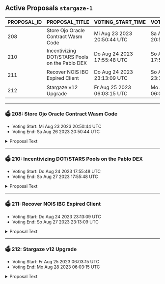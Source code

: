 ## Active Proposals `stargaze-1`

| PROPOSAL_ID | PROPOSAL_TITLE | VOTING_START_TIME | VOTING_END_TIME | VOTE |
|-------------|----------------|-------------------|-----------------|------|
| 208 | Store Ojo Oracle Contract Wasm Code | Mi Aug 23 2023 20:50:44 UTC | Sa Aug 26 2023 20:50:44 UTC | ✅ YES |
| 210 | Incentivizing DOT/STARS Pools on the Pablo DEX | Do Aug 24 2023 17:55:48 UTC | So Aug 27 2023 17:55:48 UTC | 🤷‍♂️ ABSTAIN |
| 211 | Recover NOIS IBC Expired Client | Do Aug 24 2023 23:13:09 UTC | So Aug 27 2023 23:13:09 UTC | ⏳ not yet voted |
| 212 | Stargaze v12 Upgrade | Fr Aug 25 2023 06:03:15 UTC | Mo Aug 28 2023 06:03:15 UTC | ✅ YES |

---

### 🗳 208: Store Ojo Oracle Contract Wasm Code
- Voting Start: Mi Aug 23 2023 20:50:44 UTC
- Voting End: Sa Aug 26 2023 20:50:44 UTC

<details>
<summary>Proposal Text</summary>

## Store Ojo Oracle Contract Wasm Code

This proposal intends to upload the Ojo Oracle Contract for use by Stargaze. The Stargaze team has agreed to begin using Ojo's STARS price feed as a way for users to set NFT prices in USD instead of in STARS. From the users' perspective, this is mainly a UX improvement. Ojo has already been deployed to Juno, Secret Network, Comdex, Archway, and Umee.

Ojo uses a push-model price oracle contract which broadcasts regular price updates. We plan on being the premiere oracle of the Cosmos; 60+ assets will be added to these feeds over the course of time, many of which are cosmos-native assets such as liquid staking tokens, stablecoins, and LP tokens. This also includes our Smart Oracle offering, which provides contextual data about these price feeds for DeFi to make safer decisions on how to mitigate risk.

## Yes
Vote YES on this proposal to support an Ojo Oracle Contract being deployed to Stargaze.

## No
Vote NO on this proposal to oppose an Ojo Oracle Contract being deployed to Stargaze.

### References
- [Ojo Network docs](https://docs.ojo.network/integrate)
- [Ojo GitHub](https://github.com/ojo-network)
- [Ojo Whitepaper](https://github.com/ojo-network/ojo/blob/main/whitepaper.pdf)
- [Integration Docs](https://docs.ojo.network)

### Compile Instructions

```sh
docker run --rm -v $(pwd):/code \
 --mount type=volume,source=$(basename $(pwd))_cache,target=/code/target \
 --mount type=volume,source=registry_cache,target=/usr/local/cargo/registry \
 cosmwasm/workspace-optimizer:0.12.7
```

### This results in the following SHA256 checksum:

```
560673bbd71f1bf10326048292313e9c9c0e29cc4f45b2377a4faee1f72c5107 std_reference.wasm
```

### Verify On-chain Contract

```sh
starsd q gov proposal $id --output json \
| jq -r '.content.wasm_byte_code' \
| base64 -d \
| gzip -dc \
| sha256sum
```

### Verify Local Contract

```
sha256sum artifacts/std_reference.wasm
```
</details>

---

### 🗳 210: Incentivizing DOT/STARS Pools on the Pablo DEX
- Voting Start: Do Aug 24 2023 17:55:48 UTC
- Voting End: So Aug 27 2023 17:55:48 UTC

<details>
<summary>Proposal Text</summary>

PROPOSALnThe Composable Finance team proposes to allocate 2,000,000 STARS for a DOT/STARS pool on the Pablo Decentralized Exchange (DEX), to be paid for by the Stargaze community pool. These stars will be allocated over 180 days. The DOT/STARS pool is the first time STARS will be available to native DotSama users, thus the goal of this proposal is to attract additional liquidity to the pool.nThis proposal, if passed, would distribute the requested amount of STARS to the multi-sig account listed below, which will move the funds over to Picasso via its Centauri bridge. These incentives will go live on within a week of receipt.nBACKGROUNDnPolkadot (DOT):nPolkadot (DOT), the native token of the Polkadot Network. DOT’s use cases have been previously restricted to DotSama, with its key functions in Polkadot being securing the relay chain and leasing of parachains. However, Composable’s Centauri bridge now allows for the creation of new use cases for DOT in the interchain. This will likely also attract new users (from DotSama) to Cosmos and vice versa.nDOT currently holds a market cap of $6,201,293,681, ranking 13th overall amongst networks and holds an average trading volume of $98,502,212 at the time of writing (as per CoinMarketCap). Polkadot has 1.4 million twitter followers, and 81.2 thousand reddit followers. The total value locked across all DotSama parachains is over $125 million.nDOT is available on 96 exchanges (as per Coincodex), encompassing most of the major exchanges in the industry, such as Binance, KuCoin, OKX, Huobi Global, and Kraken. Notably, thanks to Composable’s Centauri bridge, DOT can now be exchanged for Cosmos-native assets on both Osmosis and Composable’s Pablo DEX. Thus, DOT is a highly available and popular asset, making it an optimal candidate to put in a liquidity pool with STARS.nCentauri:nThanks to Composable Finance’s new Centauri bridge, Cosmos and Polkadot/Kusama are trustlessly connected for the first time. That means that assets can now flow back and forth between these two major ecosystems, opening new opportunities for users to participate and utilize idle assets.nCentauri is the first trustless connection between DotSama and the Interchain. This is facilitated by both Composable’s Kusama parachain, Picasso, and the Inter-Blockchain Communication (IBC) Protocol. Resultantly, all 46+ IBC-enabled chains can interoperate with ~80 DotSama parachains, with each ecosystem’s native assets now being able to flow to the other.nThe Pablo DEX:nThe Pablo Decentralized Exchange (DEX) is the first trustless and non-custodial cross-ecosystem DEX unifying liquidity across the major ecosystems. Pablo exists on Composable’s Picasso parachain, and leverages the Centauri bridge. Thus, Pablo offers a number of liquidity pools between Cosmos-native and DotSama-native assets.nPablo’s DOT/STARS PoolnThe DOT/STARS pool on Pablo will enable users to take advantage of newly introduced opportunities to transact between Cosmos and DotSama. This will help facilitate the flow of liquidity and volume between DotSama projects and Cosmos Projects such as Stargaze. Specifically, DOT owners can come to the DOT/STARS pool on Pablo to swap for STARS, which can then be leveraged for use on Stargaze and beyond (and vice versa).nIncentivizing this pool aims to attract liquidity in order to onboard new holders and users of STARS from the DotSama ecosystem.nMultisignFunds will be received and moved from the Cosmos side using a 2-of-3 multisig handled by:nNotional DAO (Development Shop + Validator)nAlkedata (Validator)nDon Cryptonium (Community Member)nat multisig address stars1yfujl2wd6skqudwamk2z3e2f0q96k9urcgfpt8nVotingnBy voting Yes you agree to allocate 2,000,000 STARS to incentivize STARS/DOT LP on Pablo DEX.nBy voting No you reject allocating 2,000,000 STARS to incentivize STARS/DOT LP on Pablo DEX.n
</details>

---

### 🗳 211: Recover NOIS IBC Expired Client
- Voting Start: Do Aug 24 2023 23:13:09 UTC
- Voting End: So Aug 27 2023 23:13:09 UTC

<details>
<summary>Proposal Text</summary>

This proposal aims to recover the expired client 07-tendermint-237 belonging to the Nois connection and update it to client 07-tendermint-285. 

 For more information, read the discussion in Commonwealth: https://commonwealth.im/stargaze/discussion/12856-recover-expired-client-from-nois-network
</details>

---

### 🗳 212: Stargaze v12 Upgrade
- Voting Start: Fr Aug 25 2023 06:03:15 UTC
- Voting End: Mo Aug 28 2023 06:03:15 UTC

<details>
<summary>Proposal Text</summary>

# Stargaze v12 Upgrade

This upgrade adds a new module, updates to CosmWasm, and bugfixes.

- packet-forward-middleware
- wasmd v0.33 with 1_2 and 1_3 capabilities


## Details of upgrade time
This proposal suggests block #9796507 for the upgrade, which is estimated to be at Wednesday 30th August 15:00 UTC, using avg block time of 5.87 secs https://www.mintscan.io/stargaze/blocks/9796507
When the network reaches the halt height, the state machine of the blockchain will be halted. Cosmovisor, if configured properly, will then switch the binary used for v12.0.0, and then the chain will continue to make progress.
In the event of an issue at upgrade time, we will coordinate via the #verified-validators channel in Discord.
[Upgrade Instructions](https://github.com/public-awesome/mainnet/blob/main/stargaze-1/v12_0_0_UPGRADE.md)
</details>
